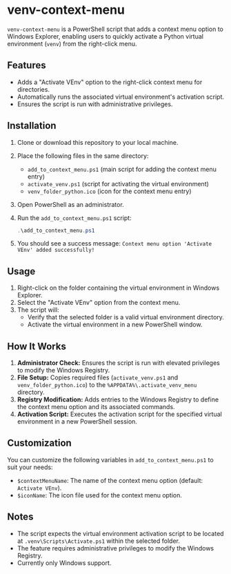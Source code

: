 # venv-context-menu

`venv-context-menu` is a PowerShell script that adds a context menu option to Windows Explorer, enabling users to quickly activate a Python virtual environment (`venv`) from the right-click menu.

## Features

- Adds a "Activate VEnv" option to the right-click context menu for directories.
- Automatically runs the associated virtual environment's activation script.
- Ensures the script is run with administrative privileges.

## Installation

1. Clone or download this repository to your local machine.
2. Place the following files in the same directory:
   - `add_to_context_menu.ps1` (main script for adding the context menu entry)
   - `activate_venv.ps1` (script for activating the virtual environment)
   - `venv_folder_python.ico` (icon for the context menu entry)
3. Open PowerShell as an administrator.
4. Run the `add_to_context_menu.ps1` script:

   ```powershell
   .\add_to_context_menu.ps1
   ```

5. You should see a success message: `Context menu option 'Activate VEnv' added successfully!`

## Usage

1. Right-click on the folder containing the virtual environment in Windows Explorer.
2. Select the "Activate VEnv" option from the context menu.
3. The script will:
   - Verify that the selected folder is a valid virtual environment directory.
   - Activate the virtual environment in a new PowerShell window.

## How It Works

1. **Administrator Check:** Ensures the script is run with elevated privileges to modify the Windows Registry.
2. **File Setup:** Copies required files (`activate_venv.ps1` and `venv_folder_python.ico`) to the `%APPDATA%\.activate_venv_menu` directory.
3. **Registry Modification:** Adds entries to the Windows Registry to define the context menu option and its associated commands.
4. **Activation Script:** Executes the activation script for the specified virtual environment in a new PowerShell session.

## Customization

You can customize the following variables in `add_to_context_menu.ps1` to suit your needs:

- `$contextMenuName`: The name of the context menu option (default: `Activate VEnv`).
- `$iconName`: The icon file used for the context menu option.

## Notes

- The script expects the virtual environment activation script to be located at `.venv\Scripts\Activate.ps1` within the selected folder.
- The feature requires administrative privileges to modify the Windows Registry.
- Currently only Windows support.

